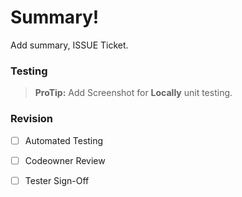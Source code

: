 ﻿# Summary!
Add summary, ISSUE Ticket.
### Testing

> **ProTip:** Add Screenshot for **Locally** unit testing.

### Revision

 - [ ] Automated Testing
 - [ ] Codeowner Review
 - [ ] Tester Sign-Off

